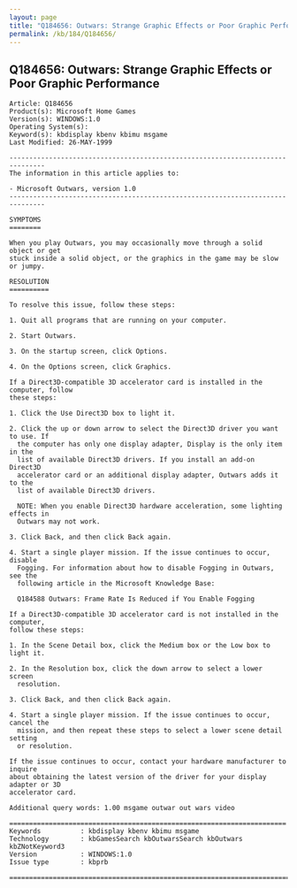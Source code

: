 ```yaml
---
layout: page
title: "Q184656: Outwars: Strange Graphic Effects or Poor Graphic Performance"
permalink: /kb/184/Q184656/
---
```


## Q184656: Outwars: Strange Graphic Effects or Poor Graphic Performance

	Article: Q184656
	Product(s): Microsoft Home Games
	Version(s): WINDOWS:1.0
	Operating System(s): 
	Keyword(s): kbdisplay kbenv kbimu msgame
	Last Modified: 26-MAY-1999
	
	-------------------------------------------------------------------------------
	The information in this article applies to:
	
	- Microsoft Outwars, version 1.0 
	-------------------------------------------------------------------------------
	
	SYMPTOMS
	========
	
	When you play Outwars, you may occasionally move through a solid object or get
	stuck inside a solid object, or the graphics in the game may be slow or jumpy.
	
	RESOLUTION
	==========
	
	To resolve this issue, follow these steps:
	
	1. Quit all programs that are running on your computer.
	
	2. Start Outwars.
	
	3. On the startup screen, click Options.
	
	4. On the Options screen, click Graphics.
	
	If a Direct3D-compatible 3D accelerator card is installed in the computer, follow
	these steps:
	
	1. Click the Use Direct3D box to light it.
	
	2. Click the up or down arrow to select the Direct3D driver you want to use. If
	  the computer has only one display adapter, Display is the only item in the
	  list of available Direct3D drivers. If you install an add-on Direct3D
	  accelerator card or an additional display adapter, Outwars adds it to the
	  list of available Direct3D drivers.
	
	  NOTE: When you enable Direct3D hardware acceleration, some lighting effects in
	  Outwars may not work.
	
	3. Click Back, and then click Back again.
	
	4. Start a single player mission. If the issue continues to occur, disable
	  Fogging. For information about how to disable Fogging in Outwars, see the
	  following article in the Microsoft Knowledge Base:
	
	  Q184588 Outwars: Frame Rate Is Reduced if You Enable Fogging
	
	If a Direct3D-compatible 3D accelerator card is not installed in the computer,
	follow these steps:
	
	1. In the Scene Detail box, click the Medium box or the Low box to light it.
	
	2. In the Resolution box, click the down arrow to select a lower screen
	  resolution.
	
	3. Click Back, and then click Back again.
	
	4. Start a single player mission. If the issue continues to occur, cancel the
	  mission, and then repeat these steps to select a lower scene detail setting
	  or resolution.
	
	If the issue continues to occur, contact your hardware manufacturer to inquire
	about obtaining the latest version of the driver for your display adapter or 3D
	accelerator card.
	
	Additional query words: 1.00 msgame outwar out wars video
	
	======================================================================
	Keywords          : kbdisplay kbenv kbimu msgame 
	Technology        : kbGamesSearch kbOutwarsSearch kbOutwars kbZNotKeyword3
	Version           : WINDOWS:1.0
	Issue type        : kbprb
	
	=============================================================================
	
